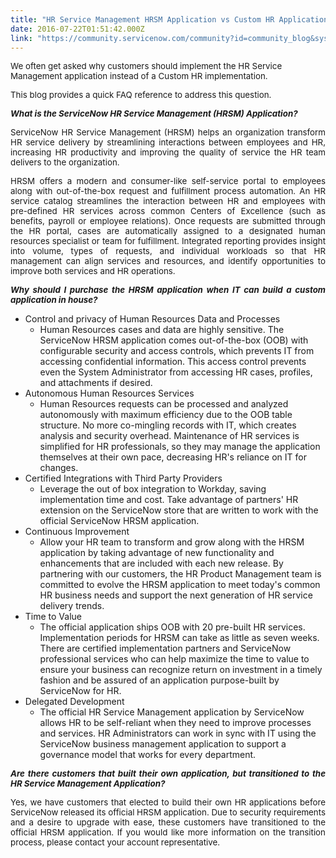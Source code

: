 ```yaml
---
title: "HR Service Management HRSM Application vs Custom HR Application"
date: 2016-07-22T01:51:42.000Z
link: "https://community.servicenow.com/community?id=community_blog&sys_id=c84ea2addbd0dbc01dcaf3231f96190b"
---
```

<p><span style="font-size: 10.0pt;">We often get asked why customers should implement the HR Service Management application instead of a Custom HR implementation.   </span></p><p><span style="font-size: 10.0pt;">This blog provides a quick FAQ reference to address this question. </span></p><p></p><p style="text-align: justify;"><strong style="font-size: 10.0pt;"><em>What is the ServiceNow HR Service Management (HRSM) Application?</em></strong></p><p style="text-align: justify;"><span style="font-size: 10.0pt;">ServiceNow HR Service Management (HRSM) helps an organization transform HR service delivery by streamlining interactions between employees and HR, increasing HR productivity and improving the quality of service the HR team delivers to the organization. </span></p><p></p><p style="text-align: justify;"><span style="font-size: 10.0pt;">HRSM offers a modern and consumer-like self-service portal to employees along with out-of-the-box request and fulfillment process automation. An HR service catalog streamlines the interaction between HR and employees with pre-defined HR services across common Centers of Excellence (such as benefits, payroll or employee relations). Once requests are submitted through the HR portal, cases are automatically assigned to a designated human resources specialist or team for fulfillment. Integrated reporting provides insight into volume, types of requests, and individual workloads so that HR management can align services and resources, and identify opportunities to improve both services and HR operations.</span></p><p></p><p style="text-align: justify;"><strong style="font-size: 10.0pt;"><em>Why should I purchase the HRSM application when IT can build a custom application in house?</em></strong></p><ul style="list-style-type: disc;"><li>Control and privacy of Human Resources Data and Processes<ul style="list-style-type: circle;"><li>Human Resources cases and data are highly sensitive. The ServiceNow HRSM application comes out-of-the-box (OOB) with configurable security and access controls, which prevents IT from accessing confidential information. This access control prevents even the System Administrator from accessing HR cases, profiles, and attachments if desired.</li></ul></li><li>Autonomous Human Resources Services<ul style="list-style-type: circle;"><li>Human Resources requests can be processed and analyzed autonomously with maximum efficiency due to the OOB table structure. No more co-mingling records with IT, which creates analysis and security overhead. Maintenance of HR services is simplified for HR professionals, so they may manage the application themselves at their own pace, decreasing HR's reliance on IT for changes.</li></ul></li><li>Certified Integrations with Third Party Providers<ul style="list-style-type: circle;"><li>Leverage the out of box integration to Workday, saving implementation time and cost. Take advantage of partners' HR extension on the ServiceNow store that are written to work with the official ServiceNow HRSM application.</li></ul></li><li>Continuous Improvement<ul style="list-style-type: circle;"><li>Allow your HR team to transform and grow along with the HRSM application by taking advantage of new functionality and enhancements that are included with each new release. By partnering with our customers, the HR Product Management team is committed to evolve the HRSM application to meet today's common HR business needs and support the next generation of HR service delivery trends.</li></ul></li><li>Time to Value<ul style="list-style-type: circle;"><li>The official application ships OOB with 20 pre-built HR services. Implementation periods for HRSM can take as little as seven weeks. There are certified implementation partners and ServiceNow professional services who can help maximize the time to value to ensure your business can recognize return on investment in a timely fashion and be assured of an application purpose-built by ServiceNow for HR.</li></ul></li><li>Delegated Development<ul style="list-style-type: circle;"><li>The official HR Service Management application by ServiceNow allows HR to be self-reliant when they need to improve processes and services. HR Administrators can work in sync with IT using the ServiceNow business management application to support a governance model that works for every department.</li></ul></li></ul><p></p><p style="text-align: justify;"><strong style="font-size: 10.0pt;"><em>Are there customers that built their own application, but transitioned to the HR Service Management Application? </em></strong></p><p style="text-align: justify;"><span style="font-size: 10.0pt;">Yes, we have customers that elected to build their own HR applications before ServiceNow released its official HRSM application. Due to security requirements and a desire to upgrade with ease, these customers have transitioned to the official HRSM application. If you would like more information on the transition process, please contact your account representative. </span></p>